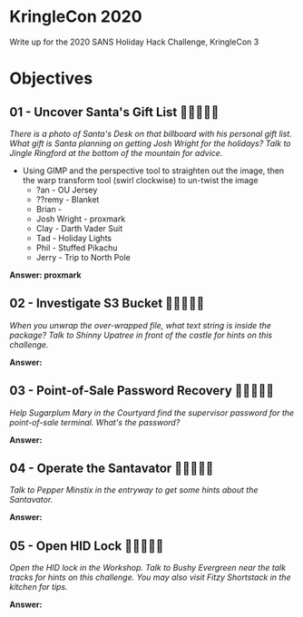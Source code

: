 # KringleCon 2020


Write up for the 2020 SANS Holiday Hack Challenge, KringleCon 3


# Objectives

## 01 - Uncover Santa's Gift List 🎄🌲🌲🌲🌲
*There is a photo of Santa's Desk on that billboard with his personal gift list. What gift is Santa planning on getting Josh Wright for the holidays? Talk to Jingle Ringford at the bottom of the mountain for advice.*

* Using GIMP and the perspective tool to straighten out the image, then the warp transform tool (swirl clockwise) to un-twist the image
  * ?an - OU Jersey
  * ??remy - Blanket
  * Brian - 
  * Josh Wright - proxmark
  * Clay - Darth Vader Suit
  * Tad - Holiday Lights
  * Phil - Stuffed Pikachu
  * Jerry - Trip to North Pole

**Answer: proxmark**


## 02 - Investigate S3 Bucket 🎄🌲🌲🌲🌲
*When you unwrap the over-wrapped file, what text string is inside the package? Talk to Shinny Upatree in front of the castle for hints on this challenge.*

**Answer:**


## 03 - Point-of-Sale Password Recovery 🎄🌲🌲🌲🌲
*Help Sugarplum Mary in the Courtyard find the supervisor password for the point-of-sale terminal. What's the password?*

**Answer:**


## 04 - Operate the Santavator 🎄🎄🌲🌲🌲
*Talk to Pepper Minstix in the entryway to get some hints about the Santavator.*

**Answer:**


## 05 - Open HID Lock 🎄🎄🌲🌲🌲
*Open the HID lock in the Workshop. Talk to Bushy Evergreen near the talk tracks for hints on this challenge. You may also visit Fitzy Shortstack in the kitchen for tips.*

**Answer:**
